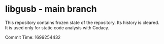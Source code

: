 # libgusb - main branch

This repository contains frozen state of the repository.
Its history is cleared. It is used only for static code
analysis with Codacy.

Commit Time: 1699254432